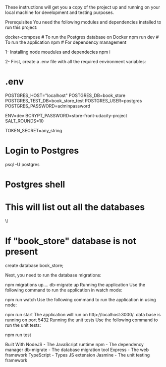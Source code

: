 These instructions will get you a copy of the project up and running on your local machine for development and testing purposes.

Prerequisites
You need the following modules and dependencies installed to run this project:

docker-compose   # To run the Postgres database on Docker
npm run dev          # To run the application
npm             # For dependency management

1- Installing node moudules and dependecies
npm i 

2- First, create a .env file with all the required environment variables:

# .env
POSTGRES_HOST="localhost"
POSTGRES_DB=book_store
POSTGRES_TEST_DB=book_store_test
POSTGRES_USER=postgres
POSTGRES_PASSWORD=adminpassword

ENV=dev
BCRYPT_PASSWORD=store-front-udacity-project
SALT_ROUNDS=10

TOKEN_SECRET=any_string

# Login to Postgres
psql -U postgres

# Postgres shell
# This will list out all the databases
\l

# If "book_store" database is not present
create database book_store; 

Next, you need to run the database migrations:

npm migrations up.... db-migrate up
Running the application
Use the following command to run the application in watch mode:

npm run watch
Use the following command to run the application in using node:

npm run start
The application will run on http://localhost:3000/.
data base is running on port 5432
Running the unit tests
Use the following command to run the unit tests:

npm run test

Built With
NodeJS - The JavaScript runtime
npm - The dependency manager
db-migrate - The database migration tool
Express - The web framework
TypeScript - Types JS extension
Jasmine - The unit testing framework
